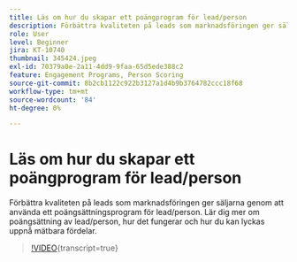 ```yaml
---
title: Läs om hur du skapar ett poängprogram för lead/person
description: Förbättra kvaliteten på leads som marknadsföringen ger säljarna genom att använda ett poängsättningsprogram för lead/person. Lär dig mer om poängsättning av lead/person, hur det fungerar och hur du kan lyckas uppnå mätbara fördelar.
role: User
level: Beginner
jira: KT-10740
thumbnail: 345424.jpeg
exl-id: 70379a0e-2a11-4dd9-9faa-65d5ede388c2
feature: Engagement Programs, Person Scoring
source-git-commit: 8b2cb1122c922b3127a1d4b9b3764782ccc18f68
workflow-type: tm+mt
source-wordcount: '84'
ht-degree: 0%

---
```


# Läs om hur du skapar ett poängprogram för lead/person

Förbättra kvaliteten på leads som marknadsföringen ger säljarna genom att använda ett poängsättningsprogram för lead/person. Lär dig mer om poängsättning av lead/person, hur det fungerar och hur du kan lyckas uppnå mätbara fördelar.

>[!VIDEO](https://video.tv.adobe.com/v/345424/?quality=12&learn=on){transcript=true}
